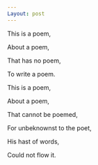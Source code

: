 ```yaml
---
Layout: post
---
```



This is a poem,

About a poem,

That has no poem,

To write a poem.



This is a poem,

About a poem,

That cannot be poemed,

For unbeknownst to the poet,

His hast of words,

Could not flow it.
